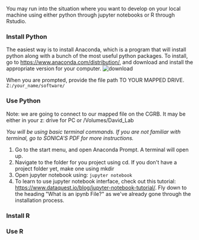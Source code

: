 You may run into the situation where you want to develop on your local machine using either python through jupyter notebooks or R through Rstudio.

### Install Python
The easiest way is to install Anaconda, which is a program that will install python along with a bunch of the most useful python packages.
To install, go to https://www.anaconda.com/distribution/, and download and install the appropriate version for your computer.
![download](todoownload]https://github.com/MaudeDavidLab/CGRB-Tutorial-/blob/master/screen_shot/Screen%20Shot%202020-03-08%20at%209.42.24%20AM.png)

When you are prompted, provide the file path TO YOUR MAPPED DRIVE.
`Z:/your_name/software/`

### Use Python
Note: we are going to connect to our mapped file on the CGRB. It may be either in your z: drive for PC or /Volumes/David_Lab

*You will be using basic terminal commands. If you are not familiar with terminal, go to *SONICA'S PDF* for more instructions.*
1. Go to the start menu, and open Anaconda Prompt. A terminal will open up.
2. Navigate to the folder for you project using cd. If you don't have a project folder yet, make one using mkdir
3. Open jupyter notebook using:
`jupyter notebook`
4. To learn to use jupyter notebook interface, check out this tutorial: https://www.dataquest.io/blog/jupyter-notebook-tutorial/.
Fly down to the heading "What is an ipynb File?" as we've already gone through the installation process.

### Install R


### Use R
